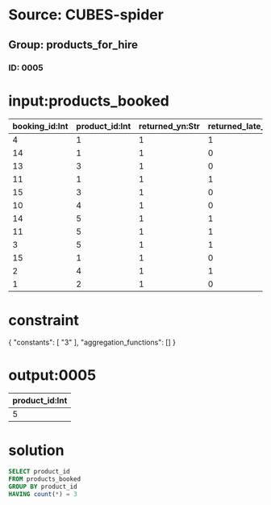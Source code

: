 # Source: CUBES-spider
## Group: products_for_hire
### ID: 0005

# input:products_booked

| booking_id:Int | product_id:Int | returned_yn:Str | returned_late_yn:Str | booked_count:Int | booked_amount:Dbl |
|---|---|---|---|---|---|
| 4 | 1 | 1 | 1 | 5 | 309.73 |
| 14 | 1 | 1 | 0 | 3 | 102.76 |
| 13 | 3 | 1 | 0 | 4 | 151.68 |
| 11 | 1 | 1 | 1 | 1 | 344.38 |
| 15 | 3 | 1 | 0 | 2 | 236.13 |
| 10 | 4 | 1 | 0 | 6 | 123.43 |
| 14 | 5 | 1 | 1 | 6 | 351.38 |
| 11 | 5 | 1 | 1 | 3 | 146.01 |
| 3 | 5 | 1 | 1 | 3 | 189.16 |
| 15 | 1 | 1 | 0 | 1 | 398.68 |
| 2 | 4 | 1 | 1 | 9 | 290.72 |
| 1 | 2 | 1 | 0 | 5 | 110.2 |

# constraint

{
  "constants": [
    "3"
  ],
  "aggregation_functions": []
}

# output:0005

| product_id:Int |
|---|
| 5 |

# solution

```sql
SELECT product_id
FROM products_booked
GROUP BY product_id
HAVING count(*) = 3
```
